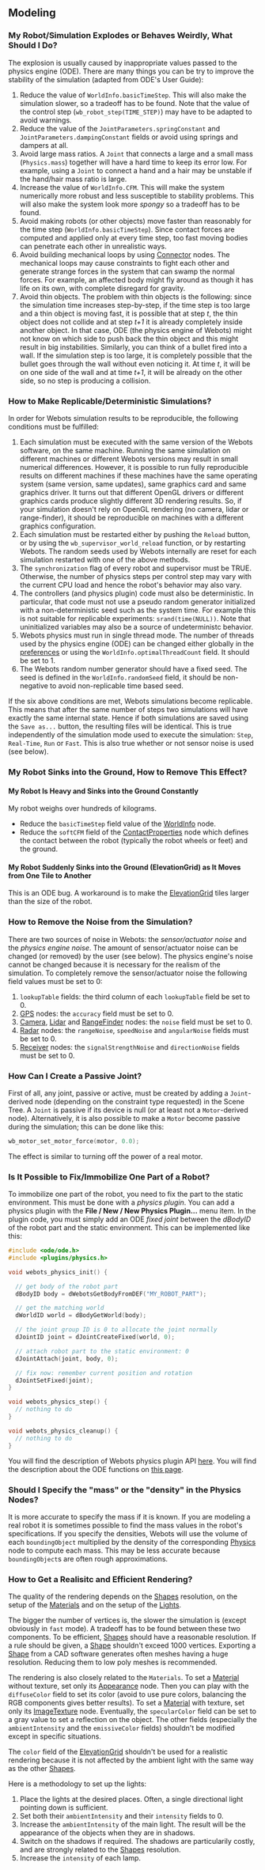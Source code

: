 ## Modeling

### My Robot/Simulation Explodes or Behaves Weirdly, What Should I Do?

The explosion is usually caused by inappropriate values passed to the physics engine (ODE).
There are many things you can be try to improve the stability of the simulation (adapted from ODE's User Guide):

1. Reduce the value of `WorldInfo.basicTimeStep`.
This will also make the simulation slower, so a tradeoff has to be found.
Note that the value of the control step (`wb_robot_step(TIME_STEP)`) may have to be adapted to avoid warnings.
2. Reduce the value of the `JointParameters.springConstant` and `JointParameters.dampingConstant` fields or avoid using springs and dampers at all.
3. Avoid large mass ratios.
A `Joint` that connects a large and a small mass (`Physics.mass`) together will have a hard time to keep its error low.
For example, using a `Joint` to connect a hand and a hair may be unstable if the hand/hair mass ratio is large.
4. Increase the value of `WorldInfo.CFM`.
This will make the system numerically more robust and less susceptible to stability problems.
This will also make the system look more *spongy* so a tradeoff has to be found.
5. Avoid making robots (or other objects) move faster than reasonably for the time step (`WorldInfo.basicTimeStep`).
Since contact forces are computed and applied only at every time step, too fast moving bodies can penetrate each other in unrealistic ways.
6. Avoid building mechanical loops by using [Connector](../reference/connector.md) nodes.
The mechanical loops may cause constraints to fight each other and generate strange forces in the system that can swamp the normal forces.
For example, an affected body might fly around as though it has life on its own, with complete disregard for gravity.
7. Avoid thin objects.
The problem with thin objects is the following: since the simulation time increases step-by-step, if the time step is too large and a thin object is moving fast, it is possible that at step _t_, the thin object does not collide and at step _t+1_ it is already completely inside another object.
In that case, ODE (the physics engine of Webots) might not know on which side to push back the thin object and this might result in big instabilities.
Similarly, you can think of a bullet fired into a wall.
If the simulation step is too large, it is completely possible that the bullet goes through the wall without even noticing it.
At time _t_, it will be on one side of the wall and at time _t+1_, it will be already on the other side, so no step is producing a collision.

### How to Make Replicable/Deterministic Simulations?

In order for Webots simulation results to be reproducible, the following conditions must be fulfilled:

1. Each simulation must be executed with the same version of the Webots software, on the same machine.
Running the same simulation on different machines or different Webots versions may result in small numerical differences.
However, it is possible to run fully reproducible results on different machines if these machines have the same operating system (same version, same updates), same graphics card and same graphics driver.
It turns out that different OpenGL drivers or different graphics cards produce slightly different 3D rendering results.
So, if your simulation doesn't rely on OpenGL rendering (no camera, lidar or range-finder), it should be reproducible on machines with a different graphics configuration.
2. Each simulation must be restarted either by pushing the `Reload` button, or by using the `wb_supervisor_world_reload` function, or by restarting Webots.
The random seeds used by Webots internally are reset for each simulation restarted with one of the above methods.
3. The `synchronization` flag of every robot and supervisor must be TRUE.
Otherwise, the number of physics steps per control step may vary with the current CPU load and hence the robot's behavior may also vary.
4. The controllers (and physics plugin) code must also be deterministic.
In particular, that code must not use a pseudo random generator initialized with a non-deterministic seed such as the system time.
For example this is not suitable for replicable experiments: `srand(time(NULL))`.
Note that uninitialized variables may also be a source of undeterministc behavior.
5. Webots physics must run in single thread mode.
The number of threads used by the physics engine (ODE) can be changed either globally in the [preferences](preferences.md) or using the `WorldInfo.optimalThreadCount` field.
It should be set to 1.
6. The Webots random number generator should have a fixed seed.
The seed is defined in the `WorldInfo.randomSeed` field, it should be non-negative to avoid non-replicable time based seed.

If the six above conditions are met, Webots simulations become replicable.
This means that after the same number of steps two simulations will have exactly the same internal state.
Hence if both simulations are saved using the `Save as...` button, the resulting files will be identical.
This is true independently of the simulation mode used to execute the simulation: `Step`, `Real-Time`, `Run` or `Fast`.
This is also true whether or not sensor noise is used (see below).

### My Robot Sinks into the Ground, How to Remove This Effect?

#### My Robot Is Heavy and Sinks into the Ground Constantly

My robot weighs over hundreds of kilograms.

- Reduce the `basicTimeStep` field value of the [WorldInfo](../reference/worldinfo.md) node.
- Reduce the `softCFM` field of the [ContactProperties](../reference/contactproperties.md) node which defines the contact between the robot (typically the robot wheels or feet) and the ground.

#### My Robot Suddenly Sinks into the Ground (ElevationGrid) as It Moves from One Tile to Another

This is an ODE bug.
A workaround is to make the [ElevationGrid](../reference/elevationgrid.md) tiles larger than the size of the robot.

### How to Remove the Noise from the Simulation?

There are two sources of noise in Webots: the *sensor/actuator noise* and the *physics engine noise*.
The amount of sensor/actuator noise can be changed (or removed) by the user (see below).
The physics engine's noise cannot be changed because it is necessary for the realism of the simulation.
To completely remove the sensor/actuator noise the following field values must be set to 0:

1. `lookupTable` fields: the third column of each `lookupTable` field be set to 0.
2. [GPS](../reference/gps.md) nodes: the `accuracy` field must be set to 0.
3. [Camera](../reference/camera.md), [Lidar](../reference/lidar.md) and [RangeFinder](../reference/rangefinder.md) nodes: the `noise` field must be set to 0.
4. [Radar](../reference/radar.md) nodes: the `rangeNoise`, `speedNoise` and `angularNoise` fields must be set to 0.
5. [Receiver](../reference/receiver.md) nodes: the `signalStrengthNoise` and `directionNoise` fields must be set to 0.

### How Can I Create a Passive Joint?

First of all, any joint, passive or active, must be created by adding a `Joint`-derived node (depending on the constraint type requested) in the Scene Tree.
A `Joint` is passive if its device is null (or at least not a `Motor`-derived node).
Alternatively, it is also possible to make a `Motor` become passive during the simulation; this can be done like this:

```c
wb_motor_set_motor_force(motor, 0.0);
```

The effect is similar to turning off the power of a real motor.

### Is It Possible to Fix/Immobilize One Part of a Robot?

To immobilize one part of the robot, you need to fix the part to the static environment.
This must be done with a *physics plugin*.
You can add a physics plugin with the **File / New / New Physics Plugin...** menu item.
In the plugin code, you must simply add an ODE *fixed joint* between the *dBodyID* of the robot part and the static environment.
This can be implemented like this:

```c
#include <ode/ode.h>
#include <plugins/physics.h>

void webots_physics_init() {

  // get body of the robot part
  dBodyID body = dWebotsGetBodyFromDEF("MY_ROBOT_PART");

  // get the matching world
  dWorldID world = dBodyGetWorld(body);

  // the joint group ID is 0 to allocate the joint normally
  dJointID joint = dJointCreateFixed(world, 0);

  // attach robot part to the static environment: 0
  dJointAttach(joint, body, 0);

  // fix now: remember current position and rotation
  dJointSetFixed(joint);
}

void webots_physics_step() {
  // nothing to do
}

void webots_physics_cleanup() {
  // nothing to do
}
```

You will find the description of Webots physics plugin API [here](../reference/physics-plugin.md).
You will find the description about the ODE functions on [this page](http://ode.org/wiki/index.php?title=Manual).

### Should I Specify the "mass" or the "density" in the Physics Nodes?

It is more accurate to specify the mass if it is known.
If you are modeling a real robot it is sometimes possible to find the mass values in the robot's specifications.
If you specify the densities, Webots will use the volume of each `boundingObject` multiplied by the density of the corresponding [Physics](../reference/physics.md) node to compute each mass.
This may be less accurate because `boundingObject`s are often rough approximations.

### How to Get a Realisitc and Efficient Rendering?

The quality of the rendering depends on the [Shapes](../reference/shape.md) resolution, on the setup of the [Materials](../reference/material.md) and on the setup of the [Lights](../reference/light.md).

The bigger the number of vertices is, the slower the simulation is (except obviously in `fast` mode).
A tradeoff has to be found between these two components.
To be efficient, [Shapes](../reference/shape.md) should have a reasonable resolution.
If a rule should be given, a [Shape](../reference/shape.md) shouldn't exceed 1000 vertices.
Exporting a [Shape](../reference/shape.md) from a CAD software generates often meshes having a huge resolution.
Reducing them to low poly meshes is recommended.

The rendering is also closely related to the `Materials`.
To set a [Material](../reference/material.md) without texture, set only its [Appearance](../reference/appearance.md) node.
Then you can play with the `diffuseColor` field to set its color (avoid to use pure colors, balancing the RGB components gives better results).
To set a [Material](../reference/material.md) with texture, set only its [ImageTexture](../reference/imagetexture.md) node.
Eventually, the `specularColor` field can be set to a gray value to set a reflection on the object.
The other fields (especially the `ambientIntensity` and the `emissiveColor` fields) shouldn't be modified except in specific situations.

The `color` field of the [ElevationGrid](../reference/elevationgrid.md) shouldn't be used for a realistic rendering because it is not affected by the ambient light with the same way as the other [Shapes](../reference/shape.md).

Here is a methodology to set up the lights:

1. Place the lights at the desired places.
Often, a single directional light pointing down is sufficient.
2. Set both their `ambientIntensity` and their `intensity` fields to 0.
3. Increase the `ambientIntensity` of the main light.
The result will be the appearance of the objects when they are in shadows.
4. Switch on the shadows if required.
The shadows are particularily costly, and are strongly related to the [Shapes](../reference/shape.md) resolution.
5. Increase the `intensity` of each lamp.
